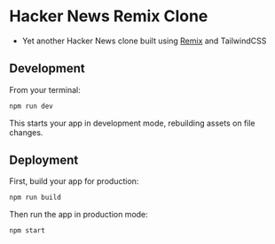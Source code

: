 # Hacker News Remix Clone

- Yet another Hacker News clone built using [Remix](https://remix.run) and TailwindCSS

## Development

From your terminal:

```sh
npm run dev
```

This starts your app in development mode, rebuilding assets on file changes.

## Deployment

First, build your app for production:

```sh
npm run build
```

Then run the app in production mode:

```sh
npm start
```


